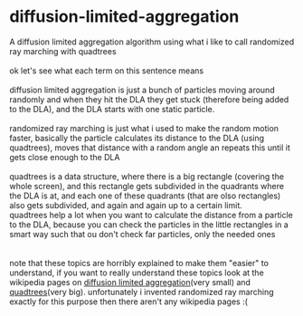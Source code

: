 # diffusion-limited-aggregation
A diffusion limited aggregation algorithm using what i like to call randomized ray marching with quadtrees
<br><br>
ok let's see what each term on this sentence means
<br><br>
diffusion limited aggregation is just a bunch of particles moving around randomly and when they hit the DLA they get stuck (therefore being added to the DLA), and the DLA starts with one static particle.
<br><br>
randomized ray marching is just what i used to make the random motion faster, basically the particle calculates its distance to the DLA (using quadtrees), moves that distance with a random angle an repeats this until it gets close enough to the DLA
<br><br>
quadtrees is a data structure, where there is a big rectangle (covering the whole screen), and this rectangle gets subdivided in the quadrants where the DLA is at, and each one of these quadrants (that are olso rectangles) also gets subdivided, and again and again up to a certain limit.
<br>
quadtrees help a lot when you want to calculate the distance from a particle to the DLA, because you can check the particles in the little rectangles in a smart way such that ou don't check far particles, only the needed ones
<br><br><br>
note that these topics are horribly explained to make them "easier" to understand, if you want to really understand these topics look at the wikipedia pages on <a href = 'https://en.wikipedia.org/wiki/Diffusion-limited_aggregation'>diffusion limited aggregation</a>(very small) and <a href = 'https://en.wikipedia.org/wiki/Quadtree'>quadtrees</a>(very big). unfortunately i invented randomized ray marching exactly for this purpose then there aren't any wikipedia pages :(
